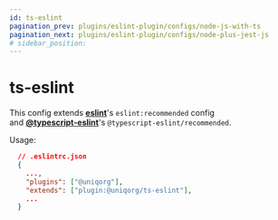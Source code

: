```yaml
---
id: ts-eslint
pagination_prev: plugins/eslint-plugin/configs/node-js-with-ts
pagination_next: plugins/eslint-plugin/configs/node-plus-jest-js
# sidebar_position: 
---
```


# ts-eslint

This config extends **[eslint](https://eslint.org/docs/latest/rules/)**'s `eslint:recommended` config<br/>
and **[@typescript-eslint](https://www.npmjs.com/package/@typescript-eslint/eslint-plugin)**'s `@typescript-eslint/recommended`. <br/>


Usage:

```json
  // .eslintrc.json
  {
    ...,
    "plugins": ["@uniqorg"],
    "extends": ["plugin:@uniqorg/ts-eslint"],
    ...
  }
```
